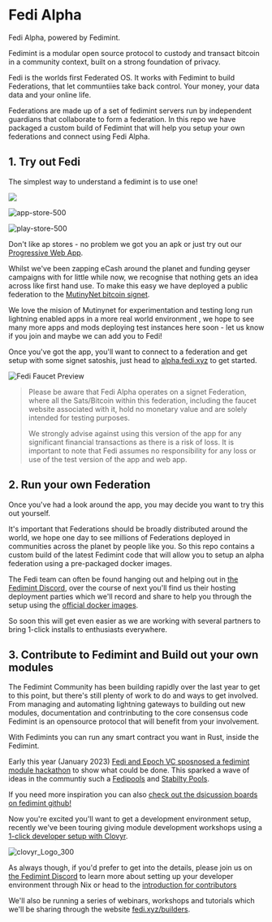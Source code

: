# Fedi Alpha

Fedi Alpha, powered by Fedimint. 

Fedimint is a modular open source protocol to custody and transact bitcoin in a community context, built on a strong foundation of privacy. 

Fedi is the worlds first Federated OS. It works with Fedimint to build Federations, that let communtiies take back control. Your money, your data data and your online life.

Federations are made up of a set of fedimint servers run by independent guardians that collaborate to form a federation. In this repo we have packaged a custom build of Fedimint that will help you setup your own federations and connect using Fedi Alpha.

## 1. Try out Fedi

The simplest way to understand a fedimint is to use one!

<a href="http://example.com"><img src="https://github.com/fedibtc/fedi-alpha/assets/42595944/f8f084a5-8453-4874-ba9c-6546c499fd9e"></a>

![app-store-500](https://github.com/fedibtc/fedi-alpha/assets/42595944/f8f084a5-8453-4874-ba9c-6546c499fd9e)

![play-store-500](https://github.com/fedibtc/fedi-alpha/assets/42595944/14e084be-9a6d-422c-9042-41be2427c9af)

Don't like ap stores - no problem we got you an apk or just try out our [Progressive Web App](app.v0.fedi.xyz). 

Whilst we've been zapping eCash around the planet and funding geyser campaigns with for little while now, we recognise that nothing gets an idea across like first hand use. To make this easy we have deployed a public federation to the [MutinyNet bitcoin signet](https://blog.mutinywallet.com/mutinynet/).  

We love the mision of Mutinynet for experimentation and testing long run lightning enabled apps in a more real world environment , we hope to see many more apps and mods deploying test instances here soon - let us know if you join and maybe we can add you to Fedi!

Once you've got the app, you'll want to connect to a federation and get setup with some signet satoshis, just head to [alpha.fedi.xyz](https://alpha.fedi.xyz) to get started.

![Fedi Faucet Preview](https://github.com/fedibtc/fedi-alpha/assets/42595944/60a53bdb-3236-40fa-a835-ef8d682ce8da)

> Please be aware that Fedi Alpha operates on a signet Federation, where all the Sats/Bitcoin within this federation, including the faucet website associated with it, hold no monetary value and are solely intended for testing purposes.
>
> We strongly advise against using this version of the app for any significant financial transactions as there is a risk of loss. It is important to note that Fedi assumes no responsibility for any loss or use of the test version of the app and web app.

## 2. Run your own Federation

Once you've had a look around the app, you may decide you want to try this out yourself.

It's important that Federations should be broadly distributed around the world, we hope one day to see millions of Federations deployed in communities across the planet by people like you.  So this repo contains a custom build of the latest Fedimint code that will allow you to setup an alpha federation using a pre-packaged docker images. 

The Fedi team can often be found hanging out and helping out in [the Fedimint Discord](https://discord.gg/Nz6jUj4q), over the course of next you'll find us their hosting deployment parties which we'll record and share to help you through the setup using the [official docker images](https://hub.docker.com/u/fedimint). 

So soon this will get even easier as we are working with several partners to bring 1-click installs to enthusiasts everywhere.

## 3. Contribute to Fedimint and Build out your own modules

The Fedimint Community has been building rapidly over the last year to get to this point, but there's still plenty of work to do and ways to get involved. From managing and automating lightning gateways to building out new modules, documentation and contrinbuting to the core consensus code Fedimint is an opensource protocol that will benefit from your involvement. 

With Fedimints you can run any smart contract you want in Rust, inside the Fedimint.

Early this year (January 2023) [Fedi and Epoch VC sposnosed a fedimint module hackathon](https://www.fedi.xyz/blog/fedimint-hackaton-winners) to show what could be done. This sparked a wave of ideas in the communtiy such a [Fedipools](https://www.discreetlog.com/fedipool/) and [Stabilty Pools](https://thebitcoinmanual.com/articles/fedimint-stability-pool/). 

If you need more inspiration you can also [check out the dsicussion boards on fedimint github!](https://github.com/fedimint/fedimint/discussions)

Now you're excited you'll want to get a development environment setup, recently we've been touring giving module development workshops using a [1-click developer setup with Clovyr](https://clovyr.app/instant/code-fedimint).

![clovyr_Logo_300](https://github.com/fedibtc/fedi-alpha/assets/42595944/279505fc-4d2c-419b-a178-62915d4f044f)

As always though, if you'd prefer to get into the details, please join us on [the Fedimint Discord](https://discord.gg/Nz6jUj4q) to learn more about setting up your developer environment through Nix or head to the [introduction for contributors](https://github.com/fedibtc/fedimint-fedi/blob/master/docs/contributing.md)

We'll also be running a series of webinars, workshops and tutorials which we'll be sharing through the website [fedi.xyz/builders](https://fedi.xyz/builders).
